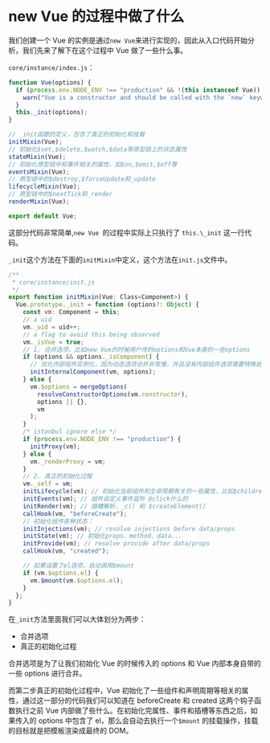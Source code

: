 # new Vue 的过程中做了什么

我们创建一个 Vue 的实例是通过`new Vue`来进行实现的，因此从入口代码开始分析，我们先来了解下在这个过程中 Vue 做了一些什么事。

`core/instance/index.js`：

```javascript
function Vue(options) {
  if (process.env.NODE_ENV !== "production" && !(this instanceof Vue)) {
    warn("Vue is a constructor and should be called with the `new` keyword");
  }
  this._init(options);
}

// _init函数的定义，包含了真正的初始化和挂载
initMixin(Vue);
// 初始化$set,$delete,$watch,$data等原型链上的状态属性
stateMixin(Vue);
// 初始化原型链中和事件相关的属性，如$on,$emit,$off等
eventsMixin(Vue);
// 原型链中的$destroy,$forceUpdate和_update
lifecycleMixin(Vue);
// 原型链中的$nextTick和_render
renderMixin(Vue);

export default Vue;
```

这部分代码非常简单,`new Vue `的过程中实际上只执行了 `this.\_init` 这一行代码。

`_init`这个方法在下面的`initMixin`中定义，这个方法在`init.js`文件中。

```javascript
/**
 * core/instance/init.js
 */
export function initMixin(Vue: Class<Component>) {
  Vue.prototype._init = function (options?: Object) {
    const vm: Component = this;
    // a uid
    vm._uid = uid++;
    // a flag to avoid this being observed
    vm._isVue = true;
    // 1. 合并选项，比如new Vue的时候用户传的options和Vue本身的一些options
    if (options && options._isComponent) {
      // 优化内部组件实例化，因为动态选项合并非常慢，并且没有内部组件选项需要特殊处理。
      initInternalComponent(vm, options);
    } else {
      vm.$options = mergeOptions(
        resolveConstructorOptions(vm.constructor),
        options || {},
        vm
      );
    }
    /* istanbul ignore else */
    if (process.env.NODE_ENV !== "production") {
      initProxy(vm);
    } else {
      vm._renderProxy = vm;
    }
    // 2. 真正的初始化过程
    vm._self = vm;
    initLifecycle(vm); // 初始化当前组件和生命周期有关的一些属性，比如$children，$parent
    initEvents(vm); // 组件自定义事件监听 @click什么的
    initRender(vm); // 插槽解析，_c() 和 $createElement()
    callHook(vm, "beforeCreate");
    // 初始化组件各种状态：
    initInjections(vm); // resolve injections before data/props
    initState(vm); // 初始化props、method、data...
    initProvide(vm); // resolve provide after data/props
    callHook(vm, "created");

    // 如果设置了el选项，自动调用$mount
    if (vm.$options.el) {
      vm.$mount(vm.$options.el);
    }
  };
}
```

在`_init`方法里面我们可以大体划分为两步：

- 合并选项
- 真正的初始化过程

合并选项是为了让我们初始化 Vue 的时候传入的 options 和 Vue 内部本身自带的一些 options 进行合并。

而第二步真正的初始化过程中，Vue 初始化了一些组件和声明周期等相关的属性，通过这一部分的代码我们可以知道在 beforeCreate 和 created 这两个钩子函数执行之前 Vue 内部做了些什么。在初始化完属性、事件和插槽等东西之后，如果传入的 options 中包含了 el，那么会自动去执行一个`$mount` 的挂载操作，挂载的目标就是把模板渲染成最终的 DOM。
